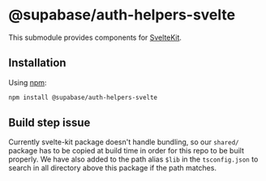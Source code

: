 # @supabase/auth-helpers-svelte

This submodule provides components for [SvelteKit](https://kit.svelte.dev/).

## Installation

Using [npm](https://npmjs.org):

```sh
npm install @supabase/auth-helpers-svelte
```

## Build step issue

Currently svelte-kit package doesn't handle bundling, so our `shared/` package has to be copied at build time
in order for this repo to be built properly. We have also added to the path alias `$lib` in the `tsconfig.json` to search in all directory above
this package if the path matches.
